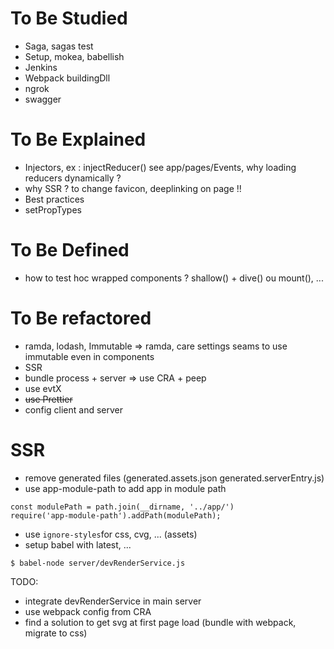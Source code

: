 <!-- TITLE: Europ Assistance Holding -->
# To Be Studied

* Saga, sagas test
* Setup, mokea, babellish
* Jenkins
* Webpack buildingDll
* ngrok
* swagger

# To Be Explained

* Injectors, ex : injectReducer() see app/pages/Events, why loading reducers dynamically ?
* why SSR ? to change favicon, deeplinking on page !!
* Best practices 
* setPropTypes



# To Be Defined

* how to test hoc wrapped components ? shallow() + dive() ou mount(), ...

# To Be refactored

* ramda, lodash, Immutable => ramda, care settings seams to use immutable even in components
* SSR
* bundle process + server => use CRA + peep
* use evtX
* ~~use Prettier~~
* config client and server

# SSR
* remove generated files (generated.assets.json  generated.serverEntry.js)
* use app-module-path to add app in module path
```
const modulePath = path.join(__dirname, '../app/')
require('app-module-path').addPath(modulePath);
```
* use `ignore-styles`for css, cvg, ... (assets)
* setup babel with latest, ...

```
$ babel-node server/devRenderService.js 
```

TODO:

* integrate devRenderService in main server
* use webpack config from CRA
* find a solution to get svg at first page load (bundle with webpack, migrate to css)

